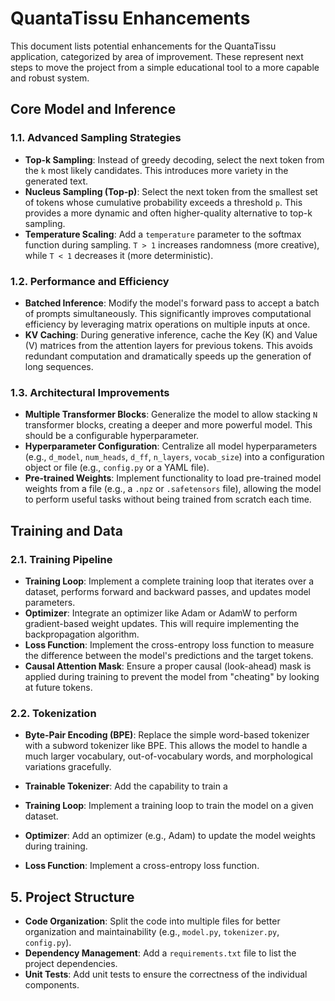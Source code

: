 # QuantaTissu Enhancements

This document lists potential enhancements for the QuantaTissu application, categorized by area of improvement. These represent next steps to move the project from a simple educational tool to a more capable and robust system.

## Core Model and Inference

### 1.1. Advanced Sampling Strategies
-   **Top-k Sampling**: Instead of greedy decoding, select the next token from the `k` most likely candidates. This introduces more variety in the generated text.
-   **Nucleus Sampling (Top-p)**: Select the next token from the smallest set of tokens whose cumulative probability exceeds a threshold `p`. This provides a more dynamic and often higher-quality alternative to top-k sampling.
-   **Temperature Scaling**: Add a `temperature` parameter to the softmax function during sampling. `T > 1` increases randomness (more creative), while `T < 1` decreases it (more deterministic).

### 1.2. Performance and Efficiency
-   **Batched Inference**: Modify the model's forward pass to accept a batch of prompts simultaneously. This significantly improves computational efficiency by leveraging matrix operations on multiple inputs at once.
-   **KV Caching**: During generative inference, cache the Key (K) and Value (V) matrices from the attention layers for previous tokens. This avoids redundant computation and dramatically speeds up the generation of long sequences.

### 1.3. Architectural Improvements
-   **Multiple Transformer Blocks**: Generalize the model to allow stacking `N` transformer blocks, creating a deeper and more powerful model. This should be a configurable hyperparameter.
-   **Hyperparameter Configuration**: Centralize all model hyperparameters (e.g., `d_model`, `num_heads`, `d_ff`, `n_layers`, `vocab_size`) into a configuration object or file (e.g., `config.py` or a YAML file).
-   **Pre-trained Weights**: Implement functionality to load pre-trained model weights from a file (e.g., a `.npz` or `.safetensors` file), allowing the model to perform useful tasks without being trained from scratch each time.

## Training and Data

### 2.1. Training Pipeline
-   **Training Loop**: Implement a complete training loop that iterates over a dataset, performs forward and backward passes, and updates model parameters.
-   **Optimizer**: Integrate an optimizer like Adam or AdamW to perform gradient-based weight updates. This will require implementing the backpropagation algorithm.
-   **Loss Function**: Implement the cross-entropy loss function to measure the difference between the model's predictions and the target tokens.
-   **Causal Attention Mask**: Ensure a proper causal (look-ahead) mask is applied during training to prevent the model from "cheating" by looking at future tokens.

### 2.2. Tokenization
-   **Byte-Pair Encoding (BPE)**: Replace the simple word-based tokenizer with a subword tokenizer like BPE. This allows the model to handle a much larger vocabulary, out-of-vocabulary words, and morphological variations gracefully.
-   **Trainable Tokenizer**: Add the capability to train a

-   **Training Loop**: Implement a training loop to train the model on a given dataset.
-   **Optimizer**: Add an optimizer (e.g., Adam) to update the model weights during training.
-   **Loss Function**: Implement a cross-entropy loss function.

## 5. Project Structure

-   **Code Organization**: Split the code into multiple files for better organization and maintainability (e.g., `model.py`, `tokenizer.py`, `config.py`).
-   **Dependency Management**: Add a `requirements.txt` file to list the project dependencies.
-   **Unit Tests**: Add unit tests to ensure the correctness of the individual components.
